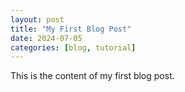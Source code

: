 ```yaml
---
layout: post
title: "My First Blog Post"
date: 2024-07-05
categories: [blog, tutorial]
---
```


This is the content of my first blog post.
